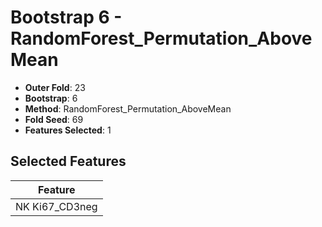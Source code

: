 # Bootstrap 6 - RandomForest_Permutation_AboveMean

- **Outer Fold**: 23
- **Bootstrap**: 6
- **Method**: RandomForest_Permutation_AboveMean
- **Fold Seed**: 69
- **Features Selected**: 1

## Selected Features

| Feature |
|---------|
| NK Ki67_CD3neg |
